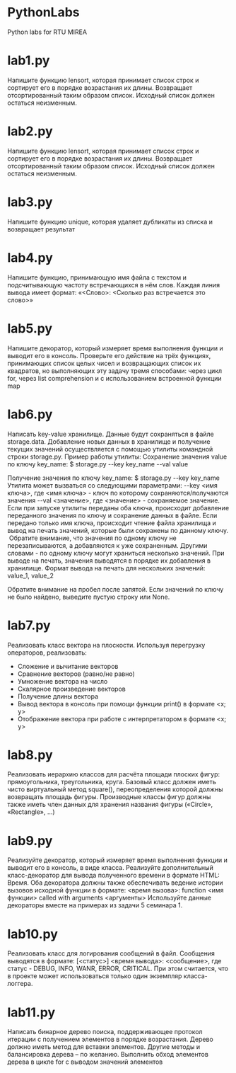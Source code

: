 # PythonLabs
Python labs for RTU MIREA

# lab1.py
Напишите функцию lensort, которая принимает список строк и сортирует его в порядке возрастания их длины. Возвращает отсортированный таким образом список. Исходный список должен остаться неизменным. 

# lab2.py
Напишите функцию lensort, которая принимает список строк и сортирует его в порядке возрастания их длины. Возвращает отсортированный таким образом список. Исходный список должен остаться неизменным. 
 
# lab3.py
Напишите функцию unique, которая удаляет дубликаты из списка и возвращает результат
 
# lab4.py
Напишите функцию, принимающую имя файла с текстом и подсчитывающую частоту встречающихся в нём слов. Каждая линия вывода имеет формат:
«<Слово>: <Сколько раз встречается это слово>» 

# lab5.py
Напишите декоратор, который измеряет время выполнения функции и выводит его в консоль. Проверьте его действие на трёх функциях, принимающих список целых чисел и возвращающих список их квадратов, но выполняющих эту задачу тремя способами: через цикл for, через list comprehension и с использованием встроенной функции map

# lab6.py
Написать key-value хранилище. Данные будут сохраняться в файле storage.data. Добавление новых данных в хранилище и получение текущих значений осуществляется с помощью утилиты командной строки storage.py. Пример работы утилиты:
Сохранение значения value по ключу key_name:
$ storage.py --key key_name --val value

Получение значения по ключу key_name:
$ storage.py --key key_name
Утилита может вызваться со следующими параметрами:
--key <имя ключа>, где <имя ключа> - ключ по которому сохраняются/получаются значения
--val <значение>, где <значение> - сохраняемое значение.
Если при запуске утилиты переданы оба ключа, происходит добавление переданного значения по ключу и сохранение данных в файле. Если передано только имя ключа, происходит чтение файла хранилища и вывод на печать значений, которые были сохранены по данному ключу.  Обратите внимание, что значения по одному ключу не перезаписываются, а добавляются к уже сохраненным. Другими словами - по одному ключу могут храниться несколько значений. При выводе на печать, значения выводятся в порядке их добавления в хранилище. Формат вывода на печать для нескольких значений: 
value_1, value_2

Обратите внимание на пробел после запятой. Если значений по ключу не было найдено, выведите пустую строку или None.

# lab7.py
Реализовать класс вектора на плоскости. Используя перегрузку операторов, реализовать:
- Сложение и вычитание векторов
- Сравнение векторов (равно/не равно)
- Умножение вектора на число
- Скалярное произведение векторов
- Получение длины вектора
- Вывод вектора в консоль при помощи функции print() в формате <x; y>
- Отображение вектора при работе с интерпретатором в формате  <x; y>

# lab8.py
Реализовать иерархию классов для расчёта площади плоских фигур: прямоугольника, треугольника, круга. Базовый класс должен иметь чисто виртуальный метод square(), переопределения которой должны возвращать площадь фигуры. Производные классы фигур должны также иметь член данных для хранения названия фигуры («Circle», «Rectangle», …)

# lab9.py
Реализуйте декоратор, который измеряет время выполнения функции и выводит его в консоль, в виде класса. Реализуйте дополнительный класс-декоратор для вывода полученного времени в формате HTML: <html><body>Время</body></html>. Оба декоратора должны также обеспечивать ведение истории вызовов исходной функции в формате:
<время вызова>: function <имя функции> called with arguments <аргументы>
Используйте данные декораторы вместе на примерах из задачи 5 семинара 1.

# lab10.py
Реализовать класс для логирования сообщений в файл. Сообщения выводятся в формате:
[<статус>] <время вывода>: <сообщение>,
где статус - DEBUG, INFO, WANR, ERROR, CRITICAL.
При этом считается, что в проекте может использоваться только один экземпляр класса-логгера.

# lab11.py
Написать бинарное дерево поиска, поддерживающее протокол итерации с получением элементов в порядке возрастания. Дерево должно иметь метод для вставки элементов. Другие методы и балансировка дерева – по желанию. Выполнить обход элементов дерева в цикле for c выводом значений элементов